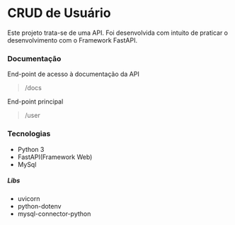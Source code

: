 # CRUD de Usuário
Este projeto trata-se de uma API. Foi desenvolvida com intuito de praticar o desenvolvimento com o Framework FastAPI.
### Documentação
End-point de acesso à documentação da API
> /docs

End-point principal
> /user
### Tecnologias
- Python 3
- FastAPI(Framework Web)
- MySql
##### Libs
- uvicorn
- python-dotenv
- mysql-connector-python
